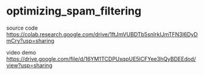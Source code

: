 # optimizing_spam_filtering
source code
https://colab.research.google.com/drive/1ftJmVUBDTb5snlrkIJmTFN3l6DyDmCry?usp=sharing
    
video demo
https://drive.google.com/file/d/16YM1TCDPUxqpUE5lCFYee3hQyBDEEdod/view?usp=sharing
